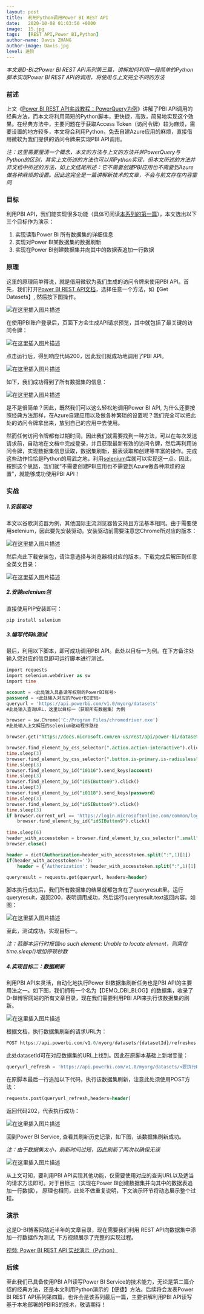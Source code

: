 ```yaml
---
layout: post
title:  利用Python调用Power BI REST API
date:   2020-10-08 01:03:50 +0000
image:  15.jpg
tags:   [REST API,Power BI,Python]
author-name: Davis ZHANG
author-image: Davis.jpg
level: 进阶
---
```


*本文是D-BI之Power BI REST API系列第三篇，讲解如何利用一段简单的Python脚本实现Power BI REST API的调用，将使用与上文完全不同的方法*

### 前述

上文《[Power BI REST API实战教程：PowerQuery为例](https://d-bi.gitee.io/pbi-rest-api-with-powerquery/)》讲解了PBI API调用的经典方法，而本文将利用简短的Python脚本，更快捷，高效，简易地实现这个效果。在经典方法中，主要问题在于获取Access Token（访问令牌）较为麻烦，需要设置的地方较多，本文将会利用Python，免去自建Azure应用的麻烦，直接借用微软为我们提供的访问令牌来实现PBI API调用。

*注：这里需要厘清一个概念，本文的方法与上文的方法并非PowerQuery与Python的区别，其实上文所述的方法也可以用Python实现，但本文所述的方法并非文档中所述的方法，如上文结尾所述：它不需要创建PBI应用也不需要到Azure做各种麻烦的设置。因此这完全是一篇讲解新技术的文章，不会与前文存在内容雷同*

### 目标

利用PBI API，我们能实现很多功能（具体可阅读[本系列的第一篇](https://d-bi.gitee.io/pbi-rest-api-introduction/)），本文选出以下三个目标作为演示：

1. 实现读取Power BI 所有数据集的详细信息
2. 实现对Power BI某数据集的数据刷新
3. 实现在Power BI创建数据集并向其中的数据表追加一行数据

### 原理

这里的原理简单得说，就是借用微软为我们生成的访问令牌来使用PBI API。首先，我们打开[Power BI REST API文档](https://docs.microsoft.com/en-us/rest/api/power-bi)，选择任意一个方法，如【Get Datasets】, 然后按下图操作。

![在这里插入图片描述](https://img-blog.csdnimg.cn/20201007162032663.png?x-oss-process=image/watermark,type_ZmFuZ3poZW5naGVpdGk,shadow_10,text_RC1CSSB8IERhdmlzIG9uIEJJ,size_16,color_FFFFFF,t_70#pic_center)

在使用PBI账户登录后，页面下方会生成API请求预览，其中就包括了最关键的访问令牌：

![在这里插入图片描述](https://img-blog.csdnimg.cn/20201007162601209.png?x-oss-process=image/watermark,type_ZmFuZ3poZW5naGVpdGk,shadow_10,text_RC1CSSB8IERhdmlzIG9uIEJJ,size_16,color_FFFFFF,t_70#pic_center)

点击运行后，得到响应代码200，因此我们就成功地调用了PBI API。

![在这里插入图片描述](https://img-blog.csdnimg.cn/202010071629192.png?x-oss-process=image/watermark,type_ZmFuZ3poZW5naGVpdGk,shadow_10,text_RC1CSSB8IERhdmlzIG9uIEJJ,size_16,color_FFFFFF,t_70#pic_center)

如下，我们成功得到了所有数据集的信息：

![在这里插入图片描述](https://img-blog.csdnimg.cn/20201007163420194.png?x-oss-process=image/watermark,type_ZmFuZ3poZW5naGVpdGk,shadow_10,text_RC1CSSB8IERhdmlzIG9uIEJJ,size_16,color_FFFFFF,t_70#pic_center)

是不是很简单？因此，既然我们可以这么轻松地调用Power BI API, 为什么还要按照经典方法那样，在Azure自建应用以及做各种繁琐的设置呢？我们完全可以把此处的访问令牌拿出来，放到自己的应用中去使用。

然而任何访问令牌都有过期时间，因此我们就需要找到一种方法，可以在每次发送请求前，自动地在文档中完成登录，并且获取最新有效的访问令牌，然后再利用访问令牌，实现数据集信息读取，数据集刷新，报表读取和创建等丰富的操作。完成这些动作恰恰是Python的用武之地，利用[selenium](https://selenium-python.readthedocs.io/)库就可以实现这一点。因此，按照这个思路，我们就“不需要创建PBI应用也不需要到Azure做各种麻烦的设置”，就能够成功使用PBI API！




### 实战

##### 1.安装驱动

本文以谷歌浏览器为例，其他国际主流浏览器皆支持且方法基本相同。由于需要使用selenium，因此要先安装驱动。安装驱动前需要注意您Chrome所对应的版本：

![在这里插入图片描述](https://img-blog.csdnimg.cn/20201007170452277.png?x-oss-process=image/watermark,type_ZmFuZ3poZW5naGVpdGk,shadow_10,text_RC1CSSB8IERhdmlzIG9uIEJJ,size_16,color_FFFFFF,t_70#pic_center)

然后点此下载安装包，请注意选择与浏览器相对应的版本，下载完成后解压到任意全英文目录：

![在这里插入图片描述](https://img-blog.csdnimg.cn/2020100717205870.png?x-oss-process=image/watermark,type_ZmFuZ3poZW5naGVpdGk,shadow_10,text_RC1CSSB8IERhdmlzIG9uIEJJ,size_16,color_FFFFFF,t_70#pic_center)

##### 2.安装selenium包

直接使用PIP安装即可：

```SQL
pip install selenium
```

##### 3.编写代码&测试

最后，利用以下脚本，即可成功调用PBI API。此处以目标一为例。在下方备注处输入您对应的信息即可运行脚本进行测试。

```SQL
import requests
import selenium.webdriver as sw
import time

account = <此处输入具备读写权限的PowerBI账号>
password = <此处输入对应的PowerBI密码>
queryurl = 'https://api.powerbi.com/v1.0/myorg/datasets' 
#此处输入查询URL，这里以目标一（获取所有数据集）为例

browser = sw.Chrome('C:/Program Files/chromedriver.exe')
#此处输入上文解压的selenium驱动程序路径

browser.get("https://docs.microsoft.com/en-us/rest/api/power-bi/datasets/getdatasets")

browser.find_element_by_css_selector(".action.action-interactive").click()
time.sleep(3)
browser.find_element_by_css_selector(".button.is-primary.is-radiusless").click()
time.sleep(3)
browser.find_element_by_id("i0116").send_keys(account)
time.sleep(3)
browser.find_element_by_id("idSIButton9").click()
time.sleep(3)
browser.find_element_by_id("i0118").send_keys(password)
time.sleep(3)
browser.find_element_by_id("idSIButton9").click()
time.sleep(3)
if browser.current_url == 'https://login.microsoftonline.com/common/login':
    browser.find_element_by_id("idSIButton9").click()
    
time.sleep(6)
header_with_accesstoken = browser.find_element_by_css_selector(".small").text.split("\n",1)[1]
browser.close()

header = dict(Authorization=header_with_accesstoken.split(":",1)[1])
if(header_with_accesstoken!=''):
    header = {'Authorization': header_with_accesstoken.split(":",1)[1].lstrip(" "), 'Content-Type': 'application/json'}
    
queryresult = requests.get(queryurl, headers=header)    
```

脚本执行成功后，我们所有数据集的结果就都包含在了queryresult里。运行queryresult，返回200，表明调用成功，然后运行queryresult.text返回内容。如图：

![在这里插入图片描述](https://img-blog.csdnimg.cn/2020100717442995.png?x-oss-process=image/watermark,type_ZmFuZ3poZW5naGVpdGk,shadow_10,text_RC1CSSB8IERhdmlzIG9uIEJJ,size_16,color_FFFFFF,t_70#pic_center)

至此，测试成功，实现目标一。

*注：若脚本运行时报错no such element: Unable to locate element，则需在time.sleep()增加停顿秒数*

##### 4.实现目标二：数据刷新

利用PBI API来灵活，自动化地执行Power BI数据集刷新任务也是PBI API的主要用法之一。如下图，我们拥有一个名为【DEMO_DBI_BLOG】的数据集，收录了D-BI博客网站的所有文章目录，现在我们需要利用PBI API来执行该数据集的刷新。

![在这里插入图片描述](https://img-blog.csdnimg.cn/20201008000014198.png?x-oss-process=image/watermark,type_ZmFuZ3poZW5naGVpdGk,shadow_10,text_RC1CSSB8IERhdmlzIG9uIEJJ,size_16,color_FFFFFF,t_70#pic_center)

根据文档，执行数据集刷新的请求URL为：

```SQL
POST https://api.powerbi.com/v1.0/myorg/datasets/{datasetId}/refreshes
```

此处datasetId可在对应数据集的URL上找到。因此在原脚本基础上新增变量：

```SQL
queryurl_refresh = 'https://api.powerbi.com/v1.0/myorg/datasets/<要执行刷新的数据集ID>/refreshes'
```

在原脚本最后一行追加以下代码，执行该数据集刷新，注意此处须使用POST方法：

```SQL
requests.post(queryurl_refresh,headers=header)
```

返回代码202，代表执行成功：

![在这里插入图片描述](https://img-blog.csdnimg.cn/20201008003740308.png#pic_center)

回到Power BI Service, 查看其刷新历史记录，如下图，该数据集刷新成功。

*注：由于数据集太小，刷新时间过短，因此刷新了两次以确保无误*

![在这里插入图片描述](https://img-blog.csdnimg.cn/20201008003515717.png?x-oss-process=image/watermark,type_ZmFuZ3poZW5naGVpdGk,shadow_10,text_RC1CSSB8IERhdmlzIG9uIEJJ,size_16,color_FFFFFF,t_70#pic_center)

从上文可知，要利用PBI API实现其他功能，仅需要使用对应的查询URL以及适当的请求方法即可。对于目标三（实现在Power BI创建数据集并向其中的数据表追加一行数据），
原理也相同，此处不做重复说明，下文演示环节将动态展示整个过程。

### 演示

这是D-BI博客网站近半年的文章目录，现在需要我们利用 REST API向数据集中添加一行数据作为测试, 下方视频展示了完整的实现过程。

[视频: Power BI REST API 实战演示（Python）](https://www.zhihu.com/zvideo/1297479372132405248)





### 后续

至此我们已具备使用PBI API读写Power BI Service的技术能力，无论是第二篇介绍的经典方法，还是本文利用Python演示的【便捷】方法。后续将会发表Power BI REST API系列第四篇，也许会是该系列最后一篇，主要讲解利用PBI API读写基于本地部署的PBIRS的技术，敬请期待！

